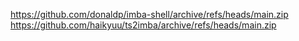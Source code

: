 https://github.com/donaldp/imba-shell/archive/refs/heads/main.zip
https://github.com/haikyuu/ts2imba/archive/refs/heads/main.zip

